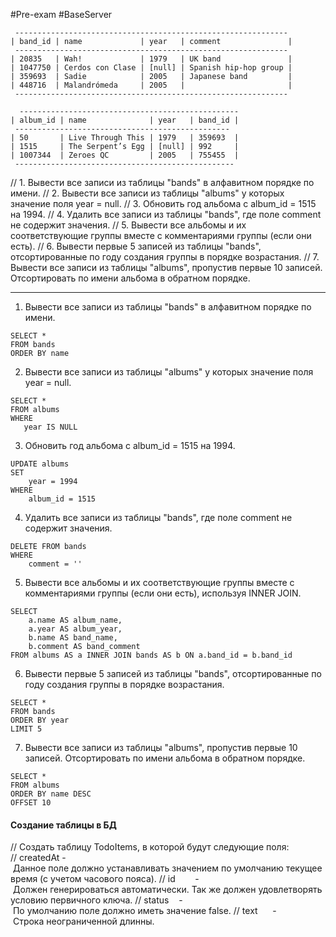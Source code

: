 #Pre-exam #BaseServer

```PostgreSQL
 -------------------------------------------------------------
| band_id | name             | year   | comment 			  |
 -------------------------------------------------------------
| 20835   | Wah!             | 1979   | UK band               |
| 1047750 | Cerdos con Clase | [null] | Spanish hip-hop group |
| 359693  | Sadie			 | 2005   | Japanese band		  |
| 448716  | Malandrómeda     | 2005   |                       |
 -------------------------------------------------------------
 
  -------------------------------------------------
| album_id | name              | year   | band_id |
 ------------------------------------------------
| 50       | Live Through This | 1979   | 359693  |
| 1515     | The Serpent’s Egg | [null] | 992     |
| 1007344  | Zeroes QC		   | 2005   | 755455  |
 -------------------------------------------------
```

// 1. Вывести все записи из таблицы "bands" в алфавитном порядке по имени.
// 2. Вывести все записи из таблицы "albums" у которых значение поля year = null.
// 3. Обновить год альбома с album_id = 1515 на 1994.
// 4. Удалить все записи из таблицы "bands", где поле comment не содержит значения.
// 5. Вывести все альбомы и их соответствующие группы вместе с комментариями группы (если они есть).
// 6. Вывести первые 5 записей из таблицы "bands", отсортированные по году создания группы в порядке возрастания.
// 7. Вывести все записи из таблицы "albums", пропустив первые 10 записей. Отсортировать по имени альбома в обратном порядке.

---

1. Вывести все записи из таблицы "bands" в алфавитном порядке по имени.
```PostgreSQL
SELECT * 
FROM bands 
ORDER BY name
```

2. Вывести все записи из таблицы "albums" у которых значение поля year = null.
 ```PostgreSQL
SELECT * 
FROM albums 
WHERE 
	year IS NULL
```

3. Обновить год альбома с album_id = 1515 на 1994.
```PostgreSQL
UPDATE albums 
SET 
	year = 1994 
WHERE 
	album_id = 1515
```

4. Удалить все записи из таблицы "bands", где поле comment не содержит значения.
```PostgreSQL
DELETE FROM bands 
WHERE 
	comment = ''
```

5. Вывести все альбомы и их соответствующие группы вместе с комментариями группы (если они есть), используя INNER JOIN.
```PostgreSQL
SELECT 
	a.name AS album_name, 
	a.year AS album_year, 
	b.name AS band_name, 
	b.comment AS band_comment 
FROM albums AS a INNER JOIN bands AS b ON a.band_id = b.band_id
```
 
6. Вывести первые 5 записей из таблицы "bands", отсортированные по году создания группы в порядке возрастания.
```PostgreSQL
SELECT * 
FROM bands 
ORDER BY year
LIMIT 5
```

7. Вывести все записи из таблицы "albums", пропустив первые 10 записей. Отсортировать по имени альбома в обратном порядке.
```PostgreSQL
SELECT * 
FROM albums 
ORDER BY name DESC 
OFFSET 10
```

#### Создание таблицы в БД
// Создать таблицу TodoItems, в которой будут следующие поля:
// createdAt - Данное поле должно устанавливать значением по умолчанию текущее время (с учетом часового пояса).
// id        - Должен генерироваться автоматически. Так же должен удовлетворять условию первичного ключа.
// status    - По умолчанию поле должно иметь значение false.
// text      - Строка неограниченной длинны.